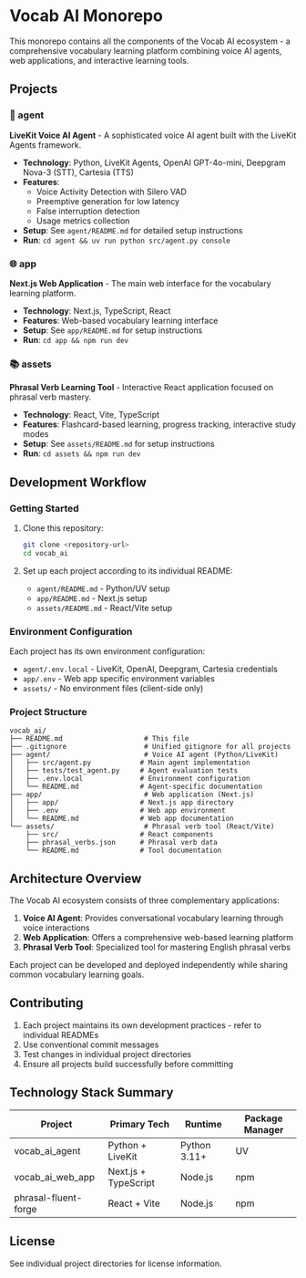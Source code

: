 # Vocab AI Monorepo

This monorepo contains all the components of the Vocab AI ecosystem - a comprehensive vocabulary learning platform combining voice AI agents, web applications, and interactive learning tools.

## Projects

### 🤖 agent
**LiveKit Voice AI Agent** - A sophisticated voice AI agent built with the LiveKit Agents framework.

- **Technology**: Python, LiveKit Agents, OpenAI GPT-4o-mini, Deepgram Nova-3 (STT), Cartesia (TTS)
- **Features**: 
  - Voice Activity Detection with Silero VAD
  - Preemptive generation for low latency
  - False interruption detection
  - Usage metrics collection
- **Setup**: See `agent/README.md` for detailed setup instructions
- **Run**: `cd agent && uv run python src/agent.py console`

### 🌐 app
**Next.js Web Application** - The main web interface for the vocabulary learning platform.

- **Technology**: Next.js, TypeScript, React
- **Features**: Web-based vocabulary learning interface
- **Setup**: See `app/README.md` for setup instructions
- **Run**: `cd app && npm run dev`

### 📚 assets
**Phrasal Verb Learning Tool** - Interactive React application focused on phrasal verb mastery.

- **Technology**: React, Vite, TypeScript
- **Features**: Flashcard-based learning, progress tracking, interactive study modes
- **Setup**: See `assets/README.md` for setup instructions  
- **Run**: `cd assets && npm run dev`

## Development Workflow

### Getting Started
1. Clone this repository:
   ```bash
   git clone <repository-url>
   cd vocab_ai
   ```

2. Set up each project according to its individual README:
   - `agent/README.md` - Python/UV setup
   - `app/README.md` - Next.js setup
   - `assets/README.md` - React/Vite setup

### Environment Configuration
Each project has its own environment configuration:
- `agent/.env.local` - LiveKit, OpenAI, Deepgram, Cartesia credentials
- `app/.env` - Web app specific environment variables
- `assets/` - No environment files (client-side only)

### Project Structure
```
vocab_ai/
├── README.md                    # This file
├── .gitignore                   # Unified gitignore for all projects
├── agent/                       # Voice AI agent (Python/LiveKit)
│   ├── src/agent.py            # Main agent implementation
│   ├── tests/test_agent.py     # Agent evaluation tests
│   ├── .env.local              # Environment configuration
│   └── README.md               # Agent-specific documentation
├── app/                         # Web application (Next.js)
│   ├── app/                    # Next.js app directory
│   ├── .env                    # Web app environment
│   └── README.md               # Web app documentation
└── assets/                      # Phrasal verb tool (React/Vite)
    ├── src/                    # React components
    ├── phrasal_verbs.json      # Phrasal verb data
    └── README.md               # Tool documentation
```

## Architecture Overview

The Vocab AI ecosystem consists of three complementary applications:

1. **Voice AI Agent**: Provides conversational vocabulary learning through voice interactions
2. **Web Application**: Offers a comprehensive web-based learning platform
3. **Phrasal Verb Tool**: Specialized tool for mastering English phrasal verbs

Each project can be developed and deployed independently while sharing common vocabulary learning goals.

## Contributing

1. Each project maintains its own development practices - refer to individual READMEs
2. Use conventional commit messages
3. Test changes in individual project directories
4. Ensure all projects build successfully before committing

## Technology Stack Summary

| Project | Primary Tech | Runtime | Package Manager |
|---------|-------------|---------|-----------------|
| vocab_ai_agent | Python + LiveKit | Python 3.11+ | UV |
| vocab_ai_web_app | Next.js + TypeScript | Node.js | npm |
| phrasal-fluent-forge | React + Vite | Node.js | npm |

## License

See individual project directories for license information.